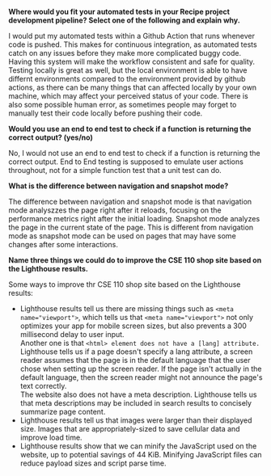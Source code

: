


**Where would you fit your automated tests in your Recipe project development pipeline? Select one of the following and explain why.**  

I would put my automated tests within a Github Action that runs whenever code is pushed. This makes for continuous integration, as automated tests catch on any issues before they make more complicated buggy code. Having this system will make the workflow consistent and safe for quality.   
Testing locally is great as well, but the local environment is able to have differnt environments compared to the environment provided by github actions, as there can be many things that can affected locally by your own machine, which may affect your perceived status of your code. There is also some possible human error, as sometimes people may forget to manually test their code locally before pushing their code.   

**Would you use an end to end test to check if a function is returning the correct output? (yes/no)**  

No, I would not use an end to end test to check if a function is returning the correct output. End to End testing is supposed to emulate user actions throughout, not for a simple function test that a unit test can do.   

**What is the difference between navigation and snapshot mode?**   

The difference between navigation and snapshot mode  is that navigation mode analyszzes the page right after it reloads, focusing on the performance metrics right after the initial loading. Snapshot mode analyzes the page in the current state of the page. This is different from navigation mode as snapshot mode can be used on pages that may have some changes after some interactions.   

**Name three things we could do to improve the CSE 110 shop site based on the Lighthouse results.**

Some ways to improve thr CSE 110 shop site based on the Lighthouse results:
- Lighthouse results tell us there are missing things such as `<meta name="viewport">`, which tells us that `<meta name="viewport">` not only optimizes your app for mobile screen sizes, but also prevents a 300 millisecond delay to user input.  
Another one is that `<html> element does not have a [lang] attribute.`
Lighthouse tells us if a page doesn't specify a lang attribute, a screen reader assumes that the page is in the default language that the user chose when setting up the screen reader. If the page isn't actually in the default language, then the screen reader might not announce the page's text correctly.  
The website also does not have a meta description.
Lighthouse tells us that meta descriptions may be included in search results to concisely summarize page content.
- Lighthouse results tell us that images were larger than their displayed size. Images that are appropriately-sized to save cellular data and improve load time.
- Lighthouse results show that we can minify the JavaScript used on the website, up to potential savings of 44 KiB. Minifying JavaScript files can reduce payload sizes and script parse time. 